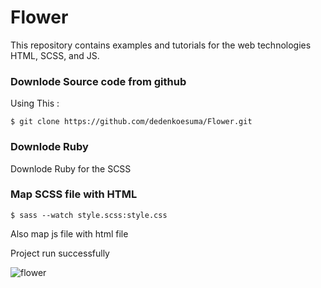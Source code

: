 # Flower
This repository contains examples and tutorials for the web technologies HTML, SCSS, and JS.

### Downlode Source code from github
Using This : 

```
$ git clone https://github.com/dedenkoesuma/Flower.git
```

### Downlode Ruby 
Downlode Ruby for the SCSS

### Map SCSS file with HTML

```
$ sass --watch style.scss:style.css
```
Also map js file with html file 

Project run successfully


![flower](https://user-images.githubusercontent.com/63699592/236506187-282f2dc3-cbcb-447c-81f4-63b127233ab9.png)
